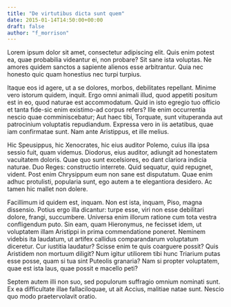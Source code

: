 ```yaml
---
title: "De virtutibus dicta sunt quem"
date: 2015-01-14T14:50:00+00:00
draft: false
author: "f_morrison"
---
```


Lorem ipsum dolor sit amet, consectetur adipiscing elit. Quis enim potest ea,
quae probabilia videantur ei, non probare? Sit sane ista voluptas. Ne amores
quidem sanctos a sapiente alienos esse arbitrantur. Quia nec honesto quic quam
honestius nec turpi turpius.

Itaque eos id agere, ut a se dolores, morbos, debilitates repellant. Minime
vero istorum quidem, inquit. Ergo omni animali illud, quod appetiti positum est
in eo, quod naturae est accommodatum. Quid in isto egregio tuo officio et tanta
fide-sic enim existimo-ad corpus refers? Ille enim occurrentia nescio quae
comminiscebatur; Aut haec tibi, Torquate, sunt vituperanda aut patrocinium
voluptatis repudiandum. Expressa vero in iis aetatibus, quae iam confirmatae
sunt. Nam ante Aristippus, et ille melius.

Hic Speusippus, hic Xenocrates, hic eius auditor Polemo, cuius illa ipsa sessio
fuit, quam videmus. Diodorus, eius auditor, adiungit ad honestatem vacuitatem
doloris. Quae quo sunt excelsiores, eo dant clariora indicia naturae. Duo
Reges: constructio interrete. Quid sequatur, quid repugnet, vident. Post enim
Chrysippum eum non sane est disputatum. Quae enim adhuc protulisti, popularia
sunt, ego autem a te elegantiora desidero. Ac tamen hic mallet non dolere.

Facillimum id quidem est, inquam. Non est ista, inquam, Piso, magna dissensio.
Potius ergo illa dicantur: turpe esse, viri non esse debilitari dolore, frangi,
succumbere. Universa enim illorum ratione cum tota vestra confligendum puto.
Sin eam, quam Hieronymus, ne fecisset idem, ut voluptatem illam Aristippi in
prima commendatione poneret. Neminem videbis ita laudatum, ut artifex callidus
comparandarum voluptatum diceretur. Cur iustitia laudatur? Scisse enim te quis
coarguere possit? Quis Aristidem non mortuum diligit? Num igitur utiliorem tibi
hunc Triarium putas esse posse, quam si tua sint Puteolis granaria? Nam si
propter voluptatem, quae est ista laus, quae possit e macello peti?

Septem autem illi non suo, sed populorum suffragio omnium nominati sunt. Ex ea
difficultate illae fallaciloquae, ut ait Accius, malitiae natae sunt. Nescio
quo modo praetervolavit oratio.
